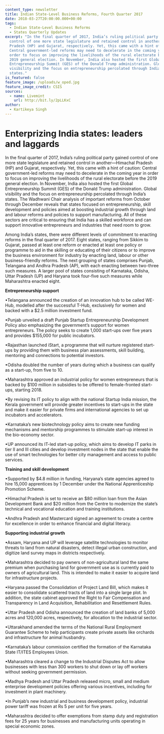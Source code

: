 ```yaml
---
content_type: newsletter
title: Indian State-Level Business Reforms, Fourth Quarter 2017
date: 2018-03-27T20:00:00.000+00:00
tags:
  - Indian State-Level Business Reforms
  - States Quarterly Updates
excerpt: "In the final quarter of 2017, India’s ruling political party gained
  control of one more state legislature and retained control in another—Himachal
  Pradesh (HP) and Gujarat, respectively. Yet, this came with a hint of caution:
  Central government-led reforms may need to decelerate in the coming year in
  order to focus on improving the livelihoods of the rural electorate before the
  2019 general election. In November, India also hosted the first Global
  Entrepreneurship Summit (GES) of the Donald Trump administration. Global
  visibility and the focus on entrepreneurship percolated through India’s
  states."
is_featured: false
feature_image: /uploads/w_oped.jpg
feature_image_credit: CSIS
sources:
  - name: Livemint
    url: http://bit.ly/2pLLKxC
author:
  - Kartikeya Singh
---
```

# **Enterprizing India states: leaders and laggards**

In the final quarter of 2017, India’s ruling political party gained control of one more state legislature and retained control in another—Himachal Pradesh (HP) and Gujarat, respectively. Yet, this came with a hint of caution: Central government-led reforms may need to decelerate in the coming year in order to focus on improving the livelihoods of the rural electorate before the 2019 general election. In November, India also hosted the first Global Entrepreneurship Summit (GES) of the Donald Trump administration. Global visibility and the focus on entrepreneurship percolated through India’s states. The Wadhwani Chair analysis of important reforms from October through December reveals that states focused on entrepreneurship, skill development and policies aimed at boosting industrial growth through land and labour reforms and policies to support manufacturing. All of these sectors are critical to ensuring that India has a skilled workforce and can support innovative entrepreneurs and industries that need room to grow.

Among India’s states, there were different levels of commitment to enacting reforms in the final quarter of 2017. Eight states, ranging from Sikkim to Gujarat, passed at least one reform or enacted at least one policy or programme to aid in the skilling or educating of their citizens or to improve the business environment for industry by enacting land, labour or other business-friendly reforms. The next grouping of states comprises Punjab, Telangana and Andhra Pradesh (AP), with each enacting between two-three such measures. A larger pool of states consisting of Karnataka, Odisha, Uttar Pradesh (UP) and Haryana took four-five such measures while Maharashtra enacted eight.

**Entrepreneurship support**

•Telangana announced the creation of an innovation hub to be called WE-Hub, modelled after the successful T-Hub, exclusively for women and backed with a $2.5 million investment fund.

•Punjab unveiled a draft Punjab Startup Entrepreneurship Development Policy also emphasizing the government’s support for women entrepreneurs. The policy seeks to create 1,000 start-ups over five years and provides $155,000 for public incubators.

•Rajasthan launched iStart, a programme that will nurture registered start-ups by providing them with business plan assessments, skill building, mentoring and connections to potential investors.

•Odisha doubled the number of years during which a business can qualify as a start-up, from five to 10.

•Maharashtra approved an industrial policy for women entrepreneurs that is backed by $100 million in subsidies to be offered to female-fronted start-ups, starting 2018.

•By revising its IT policy to align with the national Startup India mission, the Kerala government will provide greater incentives to start-ups in the state and make it easier for private firms and international agencies to set up incubators and accelerators.

•Karnataka’s new biotechnology policy aims to create new funding mechanisms and mentorship programmes to stimulate start-up interest in the bio-economy sector.

•UP announced its IT-led start-up policy, which aims to develop IT parks in tier II and III cities and develop investment nodes in the state that enable the use of smart technologies for better city management and access to public services.

**Training and skill development**

•Supported by $4.8 million in funding, Haryana’s state agencies agreed to hire 15,000 apprentices by 1 December under the National Apprenticeship Promotion Scheme.

•Himachal Pradesh is set to receive an $80 million loan from the Asian Development Bank and $20 million from the Centre to modernize the state’s technical and vocational education and training institutions.

•Andhra Pradesh and Mastercard signed an agreement to create a centre for excellence in order to enhance financial and digital literacy.

**Supporting industrial growth**

•Assam, Haryana and UP will leverage satellite technologies to monitor threats to land from natural disasters, detect illegal urban construction, and digitize land survey maps in districts respectively.

•Maharashtra decided to pay owners of non-agricultural land the same premium when purchasing land for government use as is currently paid to owners of agricultural land. This is intended to make it easier to acquire land for infrastructure projects.

•Haryana passed the Consolidation of Project Land Bill, which makes it easier to consolidate scattered tracts of land into a single large plot. In addition, the state cabinet approved the Right to Fair Compensation and Transparency in Land Acquisition, Rehabilitation and Resettlement Rules.

•Uttar Pradesh and Odisha announced the creation of land banks of 5,000 acres and 120,000 acres, respectively, for allocation to the industrial sector.

•Uttarakhand amended the terms of the National Rural Employment Guarantee Scheme to help participants create private assets like orchards and infrastructure for animal husbandry.

•Karnataka’s labour commission certified the formation of the Karnataka State IT/ITES Employees Union.

•Maharashtra cleared a change to the Industrial Disputes Act to allow businesses with less than 300 workers to shut down or lay off workers without seeking government permission.

•Madhya Pradesh and Uttar Pradesh released micro, small and medium enterprise development policies offering various incentives, including for investment in plant machinery.

•In Punjab’s new industrial and business development policy, industrial power tariff was frozen at Rs 5 per unit for five years.

•Maharashtra decided to offer exemptions from stamp duty and registration fees for 25 years for businesses and manufacturing units operating in special economic zones.
